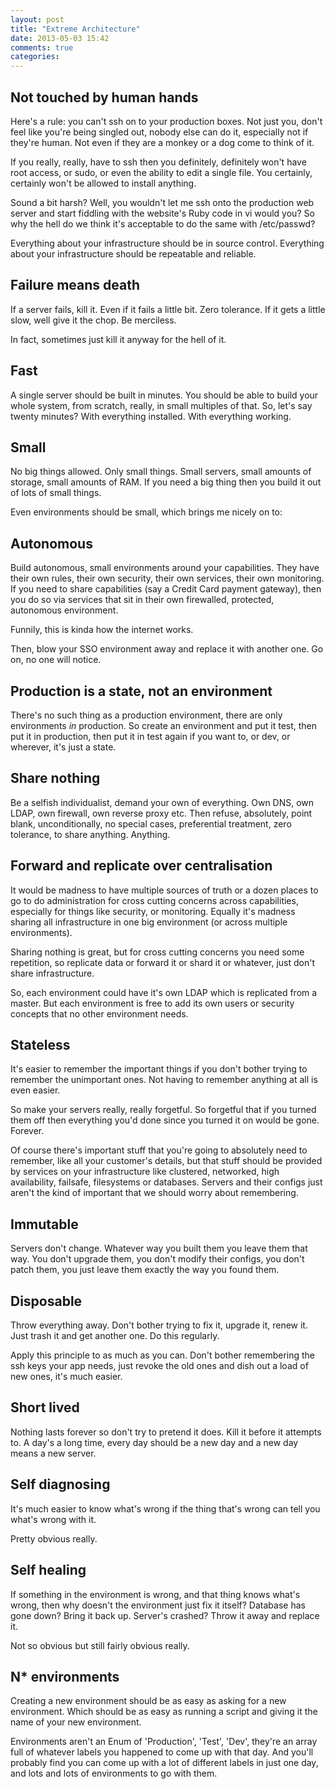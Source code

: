 ```yaml
---
layout: post
title: "Extreme Architecture"
date: 2013-05-03 15:42
comments: true
categories: 
---
```

## Not touched by human hands
Here's a rule: you can't ssh on to your production boxes.  Not just you, don't feel like you're being singled out, nobody else can do it, especially not if they're human.  Not even if they are a monkey or a dog come to think of it.

If you really, really, have to ssh then you definitely, definitely won't have root access, or sudo, or even the ability to edit a single file.  You certainly, certainly won't be allowed to install anything.

Sound a bit harsh? Well, you wouldn't let me ssh onto the production web server and start fiddling with the website's Ruby code in vi would you?  So why the hell do we think it's acceptable to do the same with /etc/passwd?

Everything about your infrastructure should be in source control.  Everything about your infrastructure should be repeatable and reliable.
## Failure means death
If a server fails, kill it.  Even if it fails a little bit.  Zero tolerance.  If it gets a little slow, well give it the chop.  Be merciless.  

In fact, sometimes just kill it anyway for the hell of it.
## Fast
A single server should be built in minutes. You should be able to build your whole system, from scratch, really, in small multiples of that.  So, let's say twenty minutes?  With everything installed.  With everything working.

## Small
No big things allowed.  Only small things.  Small servers, small amounts of storage, small amounts of RAM.  If you need a big thing then you build it out of lots of small things.

Even environments should be small, which brings me nicely on to:

## Autonomous
Build autonomous, small environments around your capabilities.  They have their own rules, their own security, their own services, their own monitoring.  If you need to share capabilities (say a Credit Card payment gateway), then you do so via services that sit in their own firewalled, protected, autonomous environment.  

Funnily, this is kinda how the internet works.

Then, blow your SSO environment away and replace it with another one.  Go on, no one will notice.

## Production is a state, not an environment
There's no such thing as a production environment, there are only environments _in_ production.  So create an environment and put it test, then put it in production, then put it in test again if you want to, or dev, or wherever, it's just a state.  

## Share nothing
Be a selfish individualist, demand your own of everything.  Own DNS, own LDAP, own firewall, own reverse proxy etc.  Then refuse, absolutely, point blank, unconditionally, no special cases, preferential treatment, zero tolerance, to share anything. Anything.
 
## Forward and replicate over centralisation
It would be madness to have multiple sources of truth or a dozen places to go to do administration for cross cutting concerns across capabilities, especially for things like security, or monitoring.  Equally it's madness sharing all infrastructure in one big environment (or across multiple environments).

Sharing nothing is great, but for cross cutting concerns you need some repetition, so replicate data or forward it or shard it or whatever, just don't share infrastructure.

So, each environment could have it's own LDAP which is replicated from a master.  But each environment is free to add its own users or security concepts that no other environment needs.

## Stateless
It's easier to remember the important things if you don't bother trying to remember the unimportant ones.  Not having to remember anything at all is even easier.

So make your servers really, really forgetful.  So forgetful that if you turned them off then everything you'd done since you turned it on would be gone.  Forever.

Of course there's important stuff that you're going to absolutely need to remember, like all your customer's details, but that stuff should be provided by services on your infrastructure like clustered, networked, high availability, failsafe, filesystems or databases.  Servers and their configs just aren't the kind of important that we should worry about remembering.

## Immutable
Servers don't change.  Whatever way you built them you leave them that way.  You don't upgrade them, you don't modify their configs, you don't patch them, you just leave them exactly the way you found them.

## Disposable
Throw everything away.  Don't bother trying to fix it, upgrade it, renew it.  Just trash it and get another one.  Do this regularly.

Apply this principle to as much as you can.  Don't bother remembering the ssh keys your app needs, just revoke the old ones and dish out a load of new ones, it's much easier.
  
## Short lived
Nothing lasts forever so don't try to pretend it does.  Kill it before it attempts to.  A day's a long time, every day should be a new day and a new day means a new server.

## Self diagnosing
It's much easier to know what's wrong if the thing that's wrong can tell you what's wrong with it.  

Pretty obvious really.

## Self healing
If something in the environment is wrong, and that thing knows what's wrong, then why doesn't the environment just fix it itself?  Database has gone down? Bring it back up. Server's crashed? Throw it away and replace it. 

Not so obvious but still fairly obvious really.

## N* environments
Creating a new environment should be as easy as asking for a new environment.  Which should be as easy as running a script and giving it the name of your new environment.  

Environments aren't an Enum of 'Production', 'Test', 'Dev', they're an array full of whatever labels you happened to come up with that day.  And you'll probably find you can come up with a lot of different labels in just one day, and lots and lots of environments to go with them.

